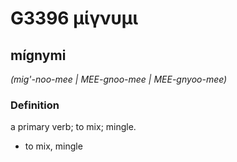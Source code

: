 # G3396 μίγνυμι

## mígnymi

_(mig'-noo-mee | MEE-gnoo-mee | MEE-gnyoo-mee)_

### Definition

a primary verb; to mix; mingle.

- to mix, mingle

